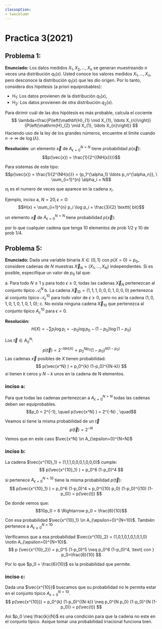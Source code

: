 ```yaml
---
classoption:
- twocolumn
---
```

# Practica 3(2021)

<!-- Libros de referencia:

[1]: Elements of information theory de T. Cover -->

## Problema 1:

**Enunciado:**
Los datos medidos $X_{1}, X_{2}, \ldots, X_{n}$ se generan muestreando $n$ veces una distribución $q_{1}(x)$. Usted conoce los valores medidos $X_{1}, \ldots, X_{n}$, pero desconoce la distribución $q_{1}(x)$ que les dio origen. Por lo tanto, considera dos hipótesis (a priori equiprobables):

* $\mathrm{H}_{1}$: Los datos provienen de la distribución $q_{1}(x)$,
* $\mathrm{H}_{2}$: Los datos provienen de otra distribución $q_{2}(x)$.

Para dirimir cuál de las dos hipótesis es más probable, calcula el cociente
$$
\lambda=\frac{P\left(\mathbf{H}_{1} \mid X_{1}, \ldots X_{n}\right)}{P\left(\mathrm{H}_{2} \mid X_{1}, \ldots X_{n}\right)}
$$
Haciendo uso de la ley de los grandes números, encuentre el limite cuando $n \rightarrow \infty$ de $\log (\lambda)$.

**Resolución:**
un elemento $\vec{x}$ de $A_{\epsilon=0}^{N=N}$ tiene probabilidad $p(\vec{x})$:
$$p(\vec{x}) = \frac{1}{2^{{NH(x)}}}$$

Para sistemas de este tipo:
$$p(\vec{x}) = \frac{1}{2^{NH(x)}} = {p_1^{\alpha_1} \ldots p_n^{\alpha_n}}, \ \sum_{i=1}^{n} \alpha_i = N$$

$\alpha_i$ es el numero de veces que aparece en la cadena $x_i$.

Ejemplo, inciso a, $N=20, \epsilon=0$:
$$H(x) = \sum_{i=1}^{n} p_i \log p_i = \frac{3}{2} \texttt{ bit}$$

un elemento $\vec{x}$ de $A_{\epsilon=0}^{N=N}$ tiene probabilidad $p(\vec{x})$:

por lo que cualquier cadena que tenga 10 elementos de prob $1/2$ y $10$ de prob $1/4$.

## Problema 5:

**Enunciado:**
Dada una variable binaria $X \in\{0,1\}$ con $p(X=0)=p_{0}$, considere cadenas de $N$ muestras $\vec{X}_{N}=\left(X_{1}, \ldots, X_{N}\right)$ independientes. Si es posible, especifique un valor de $p_{0}$ tal que:

a. Para todo $N \geq 1$ y para todo $\epsilon \geq 0$, todas las cadenas $\vec{X}_{N}$ pertenezcan al conjunto típico $\mathcal{A}_{i}^{N}$
b. La cadena $\vec{X}_{10}=(1,1,1,0,0,0,1,0,0,0)$ pertenezca al conjunto típico $\mathcal{A}_{\varepsilon}^{10}$ para todo valor de $\epsilon \geq 0$, pero no asi la cadena $(1,0,1,0,1,0,1,0,1,0) ;$
c. No exista ninguna cadena $\vec{X}_{10}$ que pertenezca al conjunto típico $A_{c}^{10}$ para $\epsilon=0$.

**Resolución:**
$$
H(X) = -\sum p_i \log p_i 
= -p_0 \log p_0 -(1-p_0) \log (1-p_0)
$$

Los $\vec{t} \in A_0^N$:
$$
p(\vec{t}) = 2^{-NH(X)}=p_0^{N p_0} (1-p_0)^{N (1-p_0)}
$$
Las cadenas $\vec{x}$ posibles de $X$ tienen probabilidad:
$$
p(\vec{x^N} ) = p_0^{k} (1-p_0)^{(N-k)}
$$
si tienen $k$ ceros y $N-k$ unos en la cadena de N elementos.

### inciso a:

Para que todas las cadenas pertenezcan a $A_{\epsilon=0}^{N=N}$ todas las cadenas deben ser equiprobables.
$$p_0 = 2^{-1}, \quad
p(\vec{x^N} ) = 2^{-N} , \quad$$

Veamos si tiene la misma probabilidad de un $\vec{t}$
$$
p(\vec{t}) = 2^{-N}
$$

Vemos que en este caso $\vec{x^N} \in A_{\epsilon=0}^{N=N}$

### inciso b:

La cadena $\vec{x^{10}_1} = (1,1,1,0,0,0,1,0,0,0)$ cumple:
$$
p(\vec{x^{10}_1} ) = p_0^6 (1-p_0)^4
$$

si pertenece $A_{\epsilon=0}^{N=10}$ tiene la misma probabilidad $p(\vec{t})$:
$$
p(\vec{x^{10}_1} ) = p_0^6 (1-p_0)^4 = p_0^{(10) p_0} (1-p_0)^{(10) (1-p_0)} = p(\vec{t})
$$

De donde vemos que:
$$10p_0 = 6 \Rightarrow p_0 = \frac{6}{10}$$

Con esa probabilidad $\vec{x^{10}_1} \in A_{\epsilon=0}^{N=10}$. También pertenece a $A_{\epsilon \geq 0}^{N=10}$

Verificamos que a esa probabilidad $\vec{x^{10}_2} = (1,0,1,0,1,0,1,0,1,0) \notin A_{\epsilon=0}^{N=10}$.
$$
p (\vec{x^{10}_2}) = p_0^5 (1-p_0)^5 \neq p_0^6 (1-p_0)^4, \text{ con } p_0=\frac{6}{10}
$$

Por lo que $p_0 = \frac{6}{10}$ es la probabilidad que permite.

### inciso c:

Dada una $\vec{x^{10}}$ buscamos que su probabilidad no le permita estar en el conjunto típico $A_{\epsilon=0}^{N=10}$.
$$
p(\vec{x^{10}}) = 
p_0^{k} (1-p_0)^{(N-k)} \neq
p_0^{N p_0} (1-p_0)^{N (1-p_0)}
= p(\vec{t}) 
$$

Asi $p_0 \neq \frac{k}{N}$ es una condición para que la cadena no este en el conjunto típico. Asique tomar una probabilidad irracional funciona bien.
